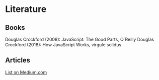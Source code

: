 # Literature

## Books
Douglas Crockford (2008): JavaScript: The Good Parts, O`Reilly
Douglas Crockford (2018): How JavaScript Works, virgule solidus

## Articles
[List on Medium.com](https://medium.com/@fh_89268/list/computer-networks-a2d65715b558)